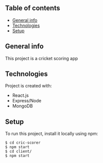 ## Table of contents
* [General info](#general-info)
* [Technologies](#technologies)
* [Setup](#setup)

## General info
This project is a cricket scoring app
	
## Technologies
Project is created with:
* React.js
* Express/Node
* MongoDB
	
## Setup
To run this project, install it locally using npm:

```
$ cd cric-scorer
$ npm start
$ cd client/
$ npm start

```
